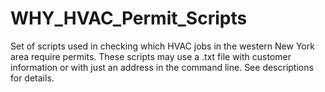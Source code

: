 # WHY_HVAC_Permit_Scripts
Set of scripts used in checking which HVAC jobs in the western New York area require permits. These scripts may use a .txt file with customer information or with just an address in the command line. See descriptions for details.
